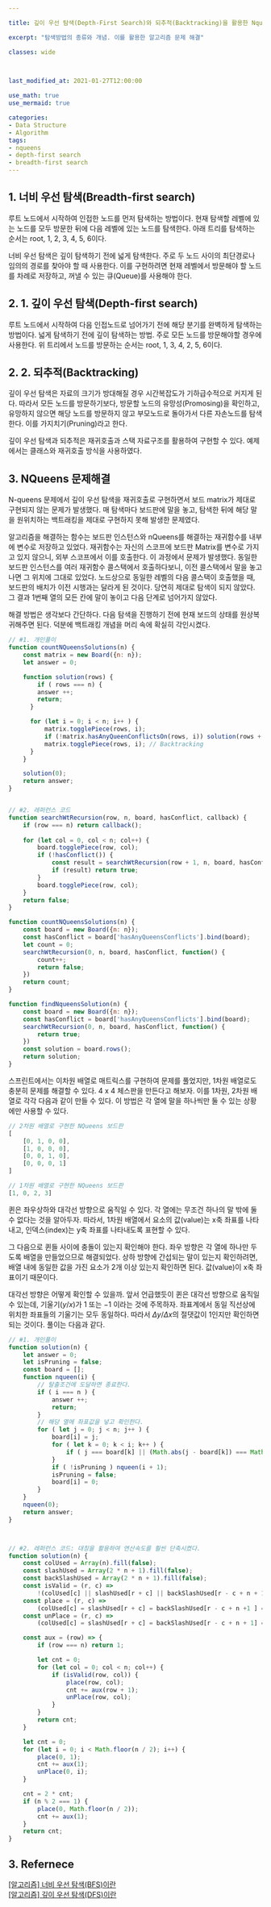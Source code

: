 ```yaml
---

title: 깊이 우선 탐색(Depth-First Search)와 되추적(Backtracking)을 활용한 Nqueens 문제해결

excerpt: "탐색방법의 종류와 개념. 이를 활용한 알고리즘 문제 해결"

classes: wide

  

last_modified_at: 2021-01-27T12:00:00

use_math: true
use_mermaid: true

categories:
- Data Structure
- Algorithm
tags:
- nqueens
- depth-first search
- breadth-first search
---
```


## 1. 너비 우선 탐색(Breadth-first search)
루트 노드에서 시작하여 인접한 노드를 먼저 탐색하는 방법이다. 현재 탐색할 레벨에 있는 노드를 모두 방문한 뒤에 다음 레벨에 있는 노드를 탐색한다. 아래 트리를 탐색하는 순서는 root, 1, 2, 3, 4, 5, 6이다.

<!-- <center><div class = "mermaid">
graph TD
A((root)) --- B((1))
A --- C((2))
B --- D((3))
B --- E((4))
C --- F((5))
C --- G((6))
</div></center> -->

너비 우선 탐색은 깊이 탐색하기 전에 넓게 탐색한다. 주로 두 노드 사이의 최단경로나 임의의 경로를 찾아야 할 때 사용한다. 이를 구현하려면 현재 레벨에서 방문해야 할 노드를 차례로 저장하고, 꺼낼 수 있는 큐(Queue)를 사용해야 한다.

## 2. 1. 깊이 우선 탐색(Depth-first search) 
루트 노드에서 시작하여 다음 인접노드로 넘어가기 전에 해당 분기를 완벽하게 탐색하는 방법이다. 넓게 탐색하기 전에 깊이 탐색하는 방법. 주로 모든 노드를 방문해야할 경우에 사용한다. 위 트리에서 노드를 방문하는 순서는 root, 1, 3, 4, 2, 5, 6이다.

## 2. 2. 되추적(Backtracking)
깊이 우선 탐색은 자료의 크기가 방대해질 경우 시간복잡도가 기하급수적으로 커지게 된다. 따라서 모든 노드를 방문하기보다, 방문할 노드의 유망성(Promosing)을 확인하고, 유망하지 않으면 해당 노드를 방문하지 않고 부모노드로 돌아가서 다른 자손노드를 탐색한다. 이를 가지치기(Pruning)라고 한다.

깊이 우선 탐색과 되추적은 재귀호출과 스택 자료구조를 활용하여 구현할 수 있다. 예제에서는 클래스와 재귀호출 방식을 사용하였다.

## 3. NQueens 문제해결

N-queens 문제에서 깊이 우선 탐색을 재귀호출로 구현하면서 보드 matrix가 제대로 구현되지 않는 문제가 발생했다. 매 탐색마다 보드판에 말을 놓고, 탐색한 뒤에 해당 말을 원위치하는 백트래킹을 제대로 구현하지 못해 발생한 문제였다.

알고리즘을 해결하는 함수는 보드판 인스턴스와 nQueens를 해결하는 재귀함수를 내부에 변수로 저장하고 있었다. 재귀함수는 자신의 스코프에 보드판 Matrix를 변수로 가지고 있지 않으니, 외부 스코프에서 이를 호출한다. 이 과정에서 문제가 발생했다. 동일한 보드판 인스턴스를 여러 재귀함수 콜스택에서 호출하다보니, 이전 콜스택에서 말을 놓고나면 그 위치에 그대로 있었다. 노드상으로 동일한 레벨의 다음 콜스택이 호출했을 때, 보드판의 배치가 이전 시행과는 달라게 된 것이다. 당연히 제대로 탐색이 되지 않았다. 그 결과 1번째 열의 모든 칸에 말이 놓이고 다음 단계로 넘어가지 않았다.

해결 방법은 생각보다 간단하다. 다음 탐색을 진행하기 전에 현재 보드의 상태를 원상복귀해주면 된다. 덕분에 백트래킹 개념을 머리 속에 확실히 각인시켰다.

```js
// #1. 개인풀이
function countNQueensSolutions(n) {
    const matrix = new Board({n: n});
    let answer = 0;

    function solution(rows) {
        if ( rows === n) {
        answer ++;
        return;
      }

      for (let i = 0; i < n; i++ ) {
          matrix.togglePiece(rows, i);
          if (!matrix.hasAnyQueenConflictsOn(rows, i)) solution(rows + 1);
          matrix.togglePiece(rows, i); // Backtracking 
      }
    }

    solution(0);
    return answer;
}


// #2. 레퍼런스 코드
function searchWtRecursion(row, n, board, hasConflict, callback) {
    if (row === n) return callback();
    
    for (let col = 0, col < n; col++) {
        board.togglePiece(row, col);
        if (!hasConflict()) {
            const result = searchWtRecursion(row + 1, n, board, hasConflict, callback);
            if (result) return true;
        }
        board.togglePiece(row, col);
    }
    return false;
}

function countNQueensSolutions(n) {
    const board = new Board({n: n});
    const hasConflict = board['hasAnyQueensConflicts'].bind(board);
    let count = 0;
    searchWtRecursion(0, n, board, hasConflict, function() {
        count++;
        return false;
    })
    return count;
}

function findNqueensSolution(n) {
    const board = new Board({n: n});
    const hasConflict = board['hasAnyQueensConflicts'].bind(board);
    searchWtRecursion(0, n, board, hasConflict, function() {
        return true;
    })
    const solution = board.rows();
    return solution;
}


````

스프린트에서는 이차원 배열로 매트릭스를 구현하여 문제를 풀었지만, 1차원 배열로도 충분히 문제를 해결할 수 있다. 4 x 4 체스판을 만든다고 해보자. 이를 1차원, 2차원 배열로 각각 다음과 같이 만들 수 있다. 이 방법은 각 열에 말을 하나씩만 둘 수 있는 상황에만 사용할 수 있다.
```js
// 2차원 배열로 구현한 NQueens 보드판
[
    [0, 1, 0, 0],
    [1, 0, 0, 0],
    [0, 0, 1, 0],
    [0, 0, 0, 1]
]

// 1차원 배열로 구현한 NQueens 보드판
[1, 0, 2, 3]
````
퀸은 좌우상하와 대각선 방향으로 움직일 수 있다. 각 열에는 무조건 하나의 말 밖에 둘 수 없다는 것을 알아두자. 따라서, 1차원 배열에서 요소의 값(value)는 x축 좌표를 나타내고, 인덱스(index)는 y축 좌표를 나타내도록 표현할 수 있다.

그 다음으로 퀸들 사이에 충돌이 있는지 확인해야 한다. 좌우 방향은 각 열에 하나만 두도록 배열을 만들었으므로 해결되었다. 상하 방향에 간섭되는 말이 있는지 확인하려면, 배열 내에 동일한 값을 가진 요소가 2개 이상 있는지 확인하면 된다. 값(value)이 x축 좌표이기 때문이다.

대각선 방향은 어떻게 확인할 수 있을까. 앞서 언급했듯이 퀸은 대각선 방향으로 움직일 수 있는데, 기울기($y/x$)가 $1$ 또는 $-1$ 이라는 것에 주목하자. 좌표계에서 동일 직선상에 위치한 좌표들의 기울기는 모두 동일하다. 따라서 ${\Delta}y/{\Delta}x$의 절댓값이 $1$인지만 확인하면 되는 것이다. 풀이는 다음과 같다.

```js
// #1. 개인풀이
function solution(n) {
    let answer = 0;
    let isPruning = false;
    const board = [];
    function nqueen(i) {
        // 탈출조건에 도달하면 종료한다.
        if ( i === n ) {
            answer ++;
            return;
        }
        // 해당 열에 좌표값을 넣고 확인한다.
        for ( let j = 0; j < n; j++ ) {
            board[i] = j;
            for ( let k = 0; k < i; k++ ) {
                if ( j === board[k] || (Math.abs(j - board[k]) === Math.abs(i - k)) ) isPruning = true;
            }
            if ( !isPruning ) nqueen(i + 1);
            isPruning = false;
            board[i] = 0;
        }
    }
    nqueen(0);
    return answer;
}



// #2. 레퍼런스 코드: 대칭을 활용하여 연산속도를 훨씬 단축시켰다.
function solution(n) {
    const colUsed = Array(n).fill(false);
    const slashUsed = Array(2 * n + 1).fill(false);
    const backSlashUsed = Array(2 * n + 1).fill(false);
    const isValid = (r, c) => 
        !(colUsed[c] || slashUsed[r + c] || backSlashUsed[r - c + n + 1]);
    const place = (r, c) => 
        (colUsed[c] = slashUsed[r + c] = backSlashUsed[r - c + n +1 ] = true);
    const unPlace = (r, c) => 
        (colUsed[c] = slashUsed[r + c] = backSlashUsed[r - c + n + 1] = false);

    const aux = (row) => {
        if (row === n) return 1;

        let cnt = 0;
        for (let col = 0; col < n; col++) {
            if (isValid(row, col)) {
                place(row, col);
                cnt += aux(row + 1);
                unPlace(row, col);
            }
        }
        return cnt;
    }

    let cnt = 0;
    for (let i = 0; i < Math.floor(n / 2); i++) {
        place(0, 1);
        cnt += aux(1);
        unPlace(0, i);
    }

    cnt = 2 * cnt;
    if (n % 2 === 1) {
        place(0, Math.floor(n / 2));
        cnt += aux(1);
    }
    return cnt;
}


````

## 3. Refernece
[[알고리즘] 너비 우선 탐색(BFS)이란](https://gmlwjd9405.github.io/2018/08/15/algorithm-bfs.html)    
[[알고리즘] 깊이 우선 탐색(DFS)이란](https://gmlwjd9405.github.io/2018/08/14/algorithm-dfs.html)    